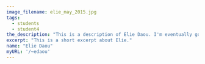 ```yaml
---
image_filename: elie_may_2015.jpg
tags:
  - students
  - student4
the_description: "This is a description of Elie Daou. I'm eventually going to be on there might as well now."
excerpt: "This is a short excerpt about Elie."
name: "Elie Daou"
myURL: '/~edaou'
---
```

